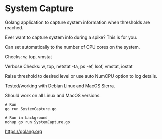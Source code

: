# System Capture

Golang application to capture system information when thresholds are reached.

Ever want to capture system info during a spike? This is for you.

Can set automatically to the number of CPU cores on the system.

Checks: w, top, vmstat

Verbose Checks: w, top, netstat -ta, ps -ef, lsof, vmstat, iostat

Raise threshold to desired level or use auto NumCPU option to log details.

Tested/working with Debian Linux and MacOS Sierra.

Should work on all Linux and MacOS versions.

```
# Run
go run SystemCapture.go

# Run in background
nohup go run SystemCapture.go
```

https://golang.org
